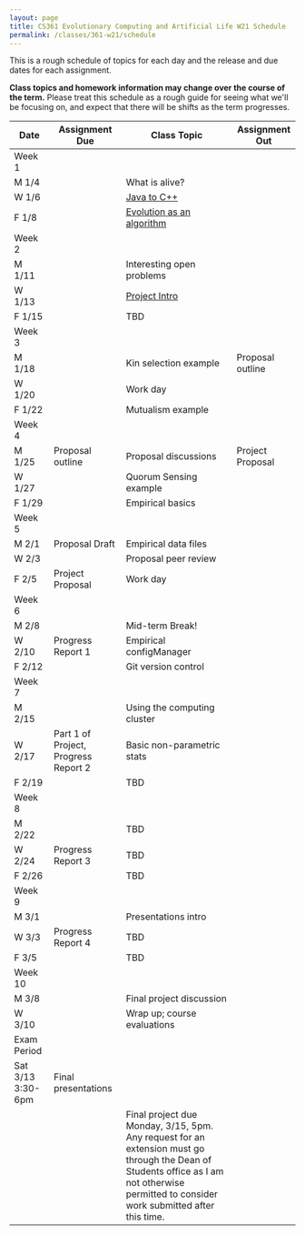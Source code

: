 ```yaml
---
layout: page
title: CS361 Evolutionary Computing and Artificial Life W21 Schedule
permalink: /classes/361-w21/schedule
---
```


This is a rough schedule of topics for each day and the release and due dates for each assignment.

**Class topics and homework information may change over the course of the term.** Please treat this schedule as a rough guide for seeing what we'll be focusing on, and expect that there will be shifts as the term progresses.

| Date	| Assignment Due	| Class Topic |	Assignment Out |
| ------- | --------------- | ------------- | -------------- |
| Week 1 | |  | |
| M 1/4 | | What is alive? |  |
| W 1/6 | |	[Java to C++](/classes/361-w21/cpp_intro) |	|
| F 1/8 |		| [Evolution as an algorithm](/classes/361-w21/evo_alg_lab) |	 |
| Week 2 | |  | |
| M 1/11 |		| Interesting open problems |  |
| W 1/13 |	|	[Project Intro](/classes/361-w21/project)	| |
| F 1/15 | |	TBD	|  |
| Week 3 | |  | |
| M 1/18 | | Kin selection example	| Proposal outline |
| W 1/20 |	|	Work day | |
| F 1/22 |  | Mutualism example | |
| Week 4 | | | |
| M 1/25 | Proposal outline |	Proposal discussions | Project Proposal|
| W 1/27 |	|  Quorum Sensing example  |  |
| F 1/29 | | Empirical	basics 	| |
| Week 5 | |  | |
| M 2/1 | Proposal Draft | Empirical data files		| |
| W 2/3 |		| Proposal peer review	|  |
| F 2/5 | Project Proposal |	Work day	| |
| Week 6 | |  | |
| M 2/8	| |	Mid-term Break!	| |
| W 2/10 | Progress Report 1 | Empirical configManager	 | |
| F 2/12 |	|  Git version control |  |
| Week 7 | |  | |
| M 2/15 | |  Using the computing cluster 	| |
| W 2/17 | Part 1 of Project, Progress Report 2 |	Basic non-parametric stats	 | |
| F 2/19 | |	TBD	|  |
| Week 8 | |  | |
| M 2/22 |  |		TBD	| |
| W 2/24 | Progress Report 3 |	TBD	 | |	
| F 2/26 | 	|  TBD |	|
| Week 9 | |  | |
| M 3/1 | |		Presentations intro	| |	
| W 3/3 | Progress Report 4 |	TBD | |
| F 3/5 |  |	TBD |	 |
| Week 10 | | | |
| M 3/8	| |  Final project discussion | |
| W 3/10 | | Wrap up; course evaluations	| |
| Exam Period | | | |
| Sat 3/13 3:30-6pm | Final presentations | | |
| | | Final project due Monday, 3/15, 5pm. Any request for an extension must go through the Dean of Students office as I am not otherwise permitted to consider work submitted after this time. | |
